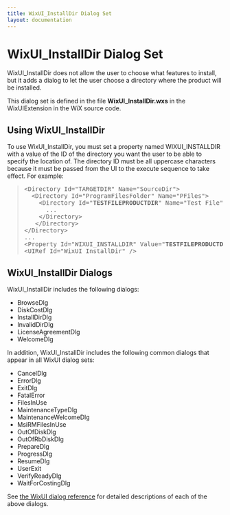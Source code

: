```yaml
---
title: WixUI_InstallDir Dialog Set
layout: documentation
---
```


# WixUI_InstallDir Dialog Set

WixUI_InstallDir does not allow the user to choose what features to install, but it adds a dialog to let the user choose a directory where the product will be installed.

This dialog set is defined in the file <b>WixUI_InstallDir.wxs</b> in the WixUIExtension in the WiX source code.

## Using WixUI_InstallDir

To use WixUI\_InstallDir, you must set a property named WIXUI\_INSTALLDIR with a value of the ID of the directory you want the user to be able to specify the location of. The directory ID must be all uppercase characters because it must be passed from the UI to the execute sequence to take effect. For example:

<blockquote><pre>
&lt;Directory Id="TARGETDIR" Name="SourceDir"&gt;
  &lt;Directory Id="ProgramFilesFolder" Name="PFiles"&gt;
    &lt;Directory Id="<b>TESTFILEPRODUCTDIR</b>" Name="Test File"&gt;
      ...
    &lt;/Directory&gt;
   &lt;/Directory&gt;
&lt;/Directory&gt;
...
&lt;Property Id="WIXUI_INSTALLDIR" Value="<b>TESTFILEPRODUCTDIR</b>" /&gt;
&lt;UIRef Id="WixUI_InstallDir" /&gt;
</pre></blockquote>

## WixUI_InstallDir Dialogs

WixUI_InstallDir includes the following dialogs:

* BrowseDlg
* DiskCostDlg
* InstallDirDlg
* InvalidDirDlg
* LicenseAgreementDlg
* WelcomeDlg

In addition, WixUI_InstallDir includes the following common dialogs that appear in all WixUI dialog sets:

* CancelDlg
* ErrorDlg
* ExitDlg
* FatalError
* FilesInUse
* MaintenanceTypeDlg
* MaintenanceWelcomeDlg
* MsiRMFilesInUse
* OutOfDiskDlg
* OutOfRbDiskDlg
* PrepareDlg
* ProgressDlg
* ResumeDlg
* UserExit
* VerifyReadyDlg
* WaitForCostingDlg

See [the WixUI dialog reference](WixUI_dialogs.html) for detailed descriptions of each of the above dialogs.
